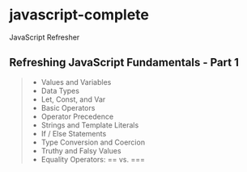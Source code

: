 # javascript-complete

JavaScript Refresher

## **Refreshing JavaScript Fundamentals - Part 1**

> - Values and Variables
> - Data Types
> - Let, Const, and Var
> - Basic Operators
> - Operator Precedence
> - Strings and Template Literals
> - If / Else Statements
> - Type Conversion and Coercion
> - Truthy and Falsy Values
> - Equality Operators: == vs. ===
